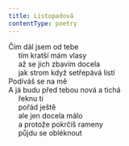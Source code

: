```yaml
---
title: Listopadová
contentType: poetry
---
```


<section>

Čím dál jsem od tebe  
     tím kratší mám vlasy  
     až se jich zbavím docela  
     jak strom když setřepává listí  
Podíváš se na mě  
A já budu před tebou nová a tichá  
     řeknu ti  
     pořád ještě  
     ale jen docela málo  
     a protože pokrčíš rameny  
     půjdu se obléknout

</section>
